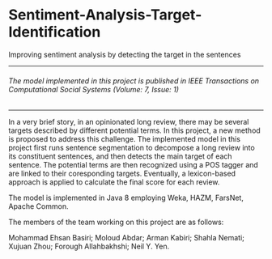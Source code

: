 # Sentiment-Analysis-Target-Identification
Improving sentiment analysis by detecting the target in the sentences

---
###### The model implemented in this project is published in IEEE Transactions on Computational Social Systems (Volume: 7, Issue: 1)
---

In a very brief story, in an opinionated long review, there may be several targets described by different potential terms. In this project, a new method is proposed to address this challenge. The implemented model in this project first runs sentence segmentation to decompose a long review into its constituent sentences, and then detects the main target of each sentence. The potential terms are then recognized using a POS tagger and are linked to their coresponding targets. Eventually, a lexicon-based approach is applied to calculate the final score for each review.

The model is implemented in Java 8 employing Weka, HAZM, FarsNet, Apache Common.

The members of the team working on this project are as follows:

Mohammad Ehsan Basiri; Moloud Abdar; Arman Kabiri; Shahla Nemati; Xujuan Zhou; Forough Allahbakhshi; Neil Y. Yen.
